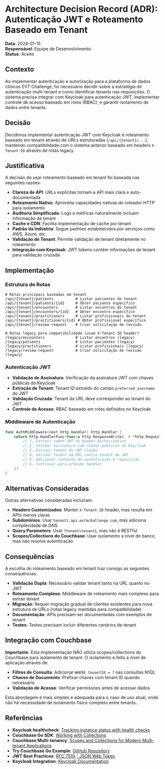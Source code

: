 # Architecture Decision Record (ADR): Autenticação JWT e Roteamento Baseado em Tenant

**Data**: 2024-01-15  
**Responsável**: Equipe de Desenvolvimento  
**Status**: Aceito  

## Contexto

Ao implementar autenticação e autorização para a plataforma de dados clínicos EVT Challenge, foi necessário decidir sobre a estratégia de autenticação multi-tenant e como identificar tenants nas requisições. O sistema precisa integrar com Keycloak para autenticação JWT, implementar controle de acesso baseado em roles (RBAC), e garantir isolamento de dados entre tenants.

## Decisão

Decidimos implementar autenticação JWT com Keycloak e roteamento baseado em tenant através de URLs estruturadas (`/api/{tenant}/...`), mantendo compatibilidade com o sistema anterior baseado em headers `X-Tenant-ID` através de rotas legacy.

## Justificativa

A decisão de usar roteamento baseado em tenant foi baseada nas seguintes razões:

- **Clareza de API**: URLs explícitas tornam a API mais clara e auto-documentada
- **Roteamento Nativo**: Aproveita capacidades nativas do roteador HTTP para isolamento
- **Auditoria Simplificada**: Logs e métricas naturalmente incluem informação de tenant
- **Cache e CDN**: Facilita implementação de cache por tenant
- **Padrão da Indústria**: Segue padrões estabelecidos por serviços como AWS, Azure, etc.
- **Validação de Tenant**: Permite validação de tenant diretamente no roteamento
- **Integração com Keycloak**: JWT tokens contêm informações de tenant para validação cruzada

## Implementação

### Estrutura de Rotas
```
# Rotas principais baseadas em tenant
/api/{tenant}/patients          # Listar pacientes do tenant
/api/{tenant}/patients/{id}     # Obter paciente específico
/api/{tenant}/encounters        # Listar encontros do tenant
/api/{tenant}/encounters/{id}   # Obter encontro específico
/api/{tenant}/practitioners     # Listar profissionais do tenant
/api/{tenant}/practitioners/{id} # Obter profissional específico
/api/{tenant}/review-request    # Criar solicitação de revisão

# Rotas legacy para compatibilidade (usam X-Tenant-ID header)
/legacy/encounters              # Listar encontros (legacy)
/legacy/patients                # Listar pacientes (legacy)
/legacy/practitioners           # Listar profissionais (legacy)
/legacy/review-request          # Criar solicitação de revisão (legacy)
```

### Autenticação JWT
- **Validação de Assinatura**: Verificação da assinatura JWT com chaves públicas do Keycloak
- **Extração de Tenant**: Tenant ID extraído do campo `preferred_username` do JWT
- **Validação Cruzada**: Tenant da URL deve corresponder ao tenant do JWT
- **Controle de Acesso**: RBAC baseado em roles definidos no Keycloak

### Middleware de Autenticação
```go
func AuthMiddleware(next http.Handler) http.Handler {
    return http.HandlerFunc(func(w http.ResponseWriter, r *http.Request) {
        // 1. Extrair token JWT do header Authorization
        // 2. Validar assinatura com chaves públicas do Keycloak
        // 3. Extrair tenant do JWT claims
        // 4. Validar tenant da URL contra tenant do JWT
        // 5. Adicionar contexto de autenticação à requisição
        // 6. Continuar para próximo handler
    })
}
```

## Alternativas Consideradas

Outras alternativas consideradas incluíram:

- **Headers Customizados**: Manter `X-Tenant-ID` header, mas resulta em APIs menos claras
- **Subdomínios**: Usar `tenant1.api.evtechallenge.com`, mas adiciona complexidade de DNS
- **Query Parameters**: Usar `?tenant=tenant1`, mas não é RESTful
- **Scopes/Collections do Couchbase**: Usar isolamento a nível de banco, mas não resolve autenticação

## Consequências

A escolha do roteamento baseado em tenant traz consigo as seguintes consequências:

- **Validação Dupla**: Necessário validar tenant tanto na URL quanto no JWT
- **Roteamento Complexo**: Middleware de roteamento mais complexo para extrair tenant
- **Migração**: Requer migração gradual de clientes existentes para nova estrutura de URLs (rotas legacy mantidas para compatibilidade)
- **Documentação**: APIs precisam ser documentadas com exemplos de tenant
- **Testes**: Testes precisam incluir diferentes cenários de tenant

## Integração com Couchbase

**Importante**: Esta implementação NÃO utiliza scopes/collections do Couchbase para isolamento de tenant. O isolamento é feito a nível de aplicação através de:

- **Filtros de Consulta**: Adicionar `WHERE tenantId = ?` nas consultas N1QL
- **Chaves de Documento**: Prefixar chaves com tenant ID quando necessário
- **Validação de Acesso**: Verificar permissões antes de acessar dados

Esta abordagem é mais simples e adequada para o caso de uso atual, onde não há necessidade de isolamento físico completo entre tenants.

## Referências

- **Keycloak healthcheck**: [Tracking instance status with health checks](https://www.keycloak.org/observability/health)
- **Couchbase Go SDK**: [Working with Collections](https://docs.couchbase.com/go-sdk/current/howtos/working-with-collections.html#2.3@go-sdk:hello-world:sample-application.adoc)
- **Couchbase Multi-tenancy**: [Scopes and Collections for Modern Multi-tenant Applications](https://www.couchbase.com/blog/scopes-and-collections-for-modern-multi-tenant-applications-couchbase-7-0/)
- **Try Couchbase Go Example**: [GitHub Repository](https://github.com/couchbaselabs/try-cb-golang/blob/7.0/main.go)
- **JWT Best Practices**: [RFC 7519 - JSON Web Token](https://tools.ietf.org/html/rfc7519)
- **Keycloak Integration**: [Keycloak Documentation](https://www.keycloak.org/documentation)
